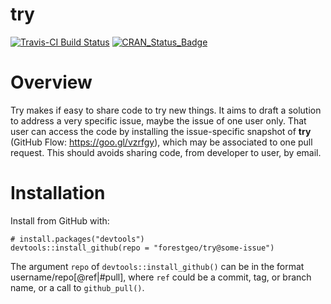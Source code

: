 
<!-- Don't edit README.md; instead, edit README.Rmd -->
try
===

[![Travis-CI Build Status](https://travis-ci.org/maurolepore/try.svg?branch=master)](https://travis-ci.org/maurolepore/try) [![CRAN\_Status\_Badge](http://www.r-pkg.org/badges/version/try)](https://cran.r-project.org/package=try)

Overview
========

Try makes if easy to share code to try new things. It aims to draft a solution to address a very specific issue, maybe the issue of one user only. That user can access the code by installing the issue-specific snapshot of **try** (GitHub Flow: <https://goo.gl/vzrfgy>), which may be associated to one pull request. This should avoids sharing code, from developer to user, by email.

Installation
============

Install from GitHub with:

    # install.packages("devtools")
    devtools::install_github(repo = "forestgeo/try@some-issue")

The argument `repo` of `devtools::install_github()` can be in the format username/repo\[@ref|\#pull\], where `ref` could be a commit, tag, or branch name, or a call to `github_pull()`.
